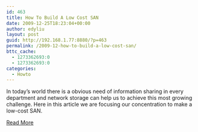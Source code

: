 ```yaml
---
id: 463
title: How To Build A Low Cost SAN
date: 2009-12-25T18:23:04+00:00
author: edyliu
layout: post
guid: http://192.168.1.77:8880/?p=463
permalink: /2009-12-how-to-build-a-low-cost-san/
bttc_cache:
  - 1273362693:0
  - 1273362693:0
categories:
  - Howto
---
```

In today&#8217;s world there is a obvious need of information sharing in every department and network storage can help us to achieve this most growing challenge. Here in this article we are focusing our concentration to make a low-cost SAN. 

[Read More](http://www.howtoforge.com/how-to-build-a-low-cost-san)